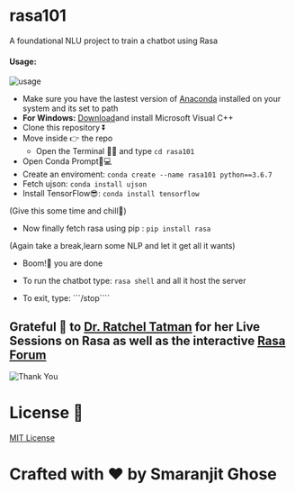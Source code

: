 # rasa101
A foundational NLU project to train a chatbot using Rasa

#### Usage: 

![usage](https://media.giphy.com/media/H2SiDhuGVJRWU/giphy.gif)

- Make sure you have the lastest version of [Anaconda](https://www.anaconda.com/distribution/) installed on your system and its set to path
- **For Windows:** [Download](https://support.microsoft.com/en-us/help/2977003/the-latest-supported-visual-c-downloads)and install Microsoft Visual C++
- Clone this repository ⏬
- Move inside 👉 the repo 
    - Open the Terminal 👩‍💻 and type ```cd rasa101```
- Open Conda Prompt🐍💻
- Create an enviroment: ```conda create --name rasa101 python==3.6.7 ```
- Fetch ujson: ```conda install ujson```
- Install TensorFlow😎: ```conda install tensorflow```

(Give this some time and chill🍻)

- Now finally fetch rasa using pip : ```pip install rasa```

(Again take a break,learn some NLP and let it get all it wants)

- Boom!🧨 you are done

- To run the chatbot type: ```rasa shell``` and all it host the server

- To exit, type: ```/stop````


## Grateful 🙏 to [Dr. Ratchel Tatman](http://www.rctatman.com/) for her Live Sessions on Rasa as well as the interactive [Rasa Forum](https://forum.rasa.com/)

![Thank You](https://media.giphy.com/media/AeWoyE3ZT90YM/giphy.gif)

# License 📜

[MIT License](https://github.com/smaranjitghose/rasa101/blob/master/LICENSE)

# **Crafted with ❤ by Smaranjit Ghose**






